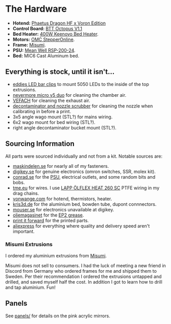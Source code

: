 # The Hardware

- **Hotend:** [Phaetus Dragon HF x Voron Edition](https://www.phaetus.com/phaetus-x-voron-hotend-hf/)
- **Control Board:** [BTT Octopus V1.1](https://www.biqu.equipment/products/bigtreetech-octopus-v1-1)
- **Bed Heater:** [400W Keenovo Bed Heater](https://keenovo.store/collections/standard-keenovo-silicone-heaters/products/keenovo-square-silicone-heater-3d-printer-build-plate-heatbed-heating-pad?variant=12899296280631).
- **Motors:** [OMC StepperOnline](https://www.omc-stepperonline.com/).
- **Frame:** [Misumi](#misumi-extrusions).
- **PSU:** [Mean Well RSP-200-24](https://www.meanwell-web.com/en-gb/ac-dc-single-output-enclosed-power-supply-output-rsp--200--24).
- **Bed:** MIC6 Cast Aluminum bed.

## Everything is stock, until it isn't...

- [eddies LED bar clips](https://github.com/VoronDesign/VoronUsers/tree/master/printer_mods/eddie/LED_Bar_Clip) to mount 5050 LEDs to the inside of the top extrusions.
- [nevermore micro v5 duo](https://github.com/nevermore3d/Nevermore_Micro) for cleaning the chamber air.
- [VEFACH](https://github.com/VoronDesign/VoronUsers/tree/master/printer_mods/KevinAkaSam/VEFACH) for cleaning the exhaust air.
- [decontaminator and nozzle scrubber](https://github.com/VoronDesign/VoronUsers/tree/master/printer_mods/edwardyeeks/Decontaminator_Purge_Bucket_&_Nozzle_Scrubber) for cleaning the nozzle when calibrating in before a print.
- 3x5 angle wago mount (STL?) for mains wiring.
- 6x2 wago mount for bed wiring (STL?).
- right angle decontaminator bucket mount (STL?).

## Sourcing Information

All parts were sourced individually and not from a kit. Notable sources are:

- [maskindelen.se](maskindelen.se) for nearly all of my fasteners.
- [digikey.se](digikey.se) for genuine electronics (omron switches, SSR, molex kit).
- [conrad.se](conrad.se) for the [PSU](https://www.conrad.se/p/mean-well-rsp-200-24-acdc-naetdel-sluten-84-a-201-w-24-vdc-1293010), electrical outlets, and some random bits and bobs.
- [tme.eu](tme.eu) for wires. I use [LAPP ÖLFLEX HEAT 260 SC](https://se.lappgroup.com/produkter/webshop/kablar/temperaturbestaendig-kabel/ptfe-kabel-190c-till-260c/oelflex-heat-260-sc.html) PTFE wiring in my drag chains.
- [vonwange.com](vonwange.com) for hotend, thermistors, heater.
- [kris3d.de](https://www.kris3d.de/) for the aluminium bed, bowden tube, dupont connnectors.
- [mouser.se](mouser.se) for electronics unavailable at digikey.
- [oljemagasinet](oljemagasinet.se) for the [EP2 grease](https://www.oljemagasinet.se/index.php?route=product/product&product_id=721&filter_name=mobilux%20ep2).
- [print it forward](https://pif.voron.dev/) for the printed parts.
- [aliexpress](https://www.aliexpress.com/) for everything where quality and delivery speed aren't important.

### Misumi Extrusions

I ordered my aluminium extrusions from [Misumi](https://uk.misumi-ec.com).

Misumi does not sell to consumers. I had the luck of meeting a new friend in Discord from Germany who ordered frames for me and shipped them to Sweden. Per their recommendation I ordered the extrusions untapped and drilled, and saved myself half the cost. In addition I got to learn how to drill and tap aluminium. Fun!

## Panels

See [panels/](./panels) for details on the pink acrylic mirrors.
